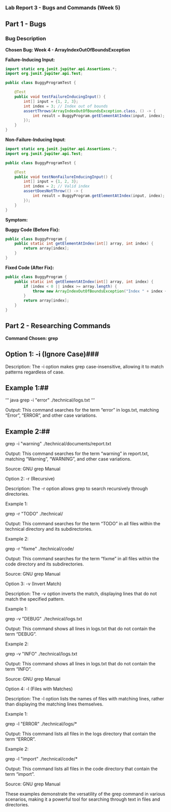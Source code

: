 ### Lab Report 3 - Bugs and Commands (Week 5)

## Part 1 - Bugs

### Bug Description

**Chosen Bug: Week 4 - ArrayIndexOutOfBoundsException**

**Failure-Inducing Input:**

```java
import static org.junit.jupiter.api.Assertions.*;
import org.junit.jupiter.api.Test;

public class BuggyProgramTest {

    @Test
    public void testFailureInducingInput() {
        int[] input = {1, 2, 3};
        int index = 3; // Index out of bounds
        assertThrows(ArrayIndexOutOfBoundsException.class, () -> {
            int result = BuggyProgram.getElementAtIndex(input, index);
        });
    }
}
```

**Non-Failure-Inducing Input**:

```java
import static org.junit.jupiter.api.Assertions.*;
import org.junit.jupiter.api.Test;

public class BuggyProgramTest {

    @Test
    public void testNonFailureInducingInput() {
        int[] input = {1, 2, 3};
        int index = 2; // Valid index
        assertDoesNotThrow(() -> {
            int result = BuggyProgram.getElementAtIndex(input, index);
        });
    }
}
```

**Symptom:**


**Buggy Code (Before Fix):**
```java
public class BuggyProgram {
    public static int getElementAtIndex(int[] array, int index) {
        return array[index];
    }
}
```

**Fixed Code (After Fix):**
```java
public class BuggyProgram {
    public static int getElementAtIndex(int[] array, int index) {
        if (index < 0 || index >= array.length) {
            throw new ArrayIndexOutOfBoundsException("Index " + index + " is out of bounds");
        }
        return array[index];
    }
}
```
##  Part 2 - Researching Commands
**Command Chosen: grep**

## Option 1: -i (Ignore Case)###

Description: The -i option makes grep case-insensitive, allowing it to match patterns regardless of case.

## Example 1:##

‘‘‘ java
grep -i "error" ./technical/logs.txt
‘‘‘

Output: This command searches for the term “error” in logs.txt, matching “Error”, “ERROR”, and other case variations.

## Example 2:##

grep -i "warning" ./technical/documents/report.txt

Output: This command searches for the term “warning” in report.txt, matching “Warning”, “WARNING”, and other case variations.

Source: GNU grep Manual

Option 2: -r (Recursive)

Description: The -r option allows grep to search recursively through directories.

Example 1:

grep -r "TODO" ./technical/

Output: This command searches for the term “TODO” in all files within the technical directory and its subdirectories.

Example 2:

grep -r "fixme" ./technical/code/

Output: This command searches for the term “fixme” in all files within the code directory and its subdirectories.

Source: GNU grep Manual

Option 3: -v (Invert Match)

Description: The -v option inverts the match, displaying lines that do not match the specified pattern.

Example 1:

grep -v "DEBUG" ./technical/logs.txt

Output: This command shows all lines in logs.txt that do not contain the term “DEBUG”.

Example 2:

grep -v "INFO" ./technical/logs.txt

Output: This command shows all lines in logs.txt that do not contain the term “INFO”.

Source: GNU grep Manual

Option 4: -l (Files with Matches)

Description: The -l option lists the names of files with matching lines, rather than displaying the matching lines themselves.

Example 1:

grep -l "ERROR" ./technical/logs/*

Output: This command lists all files in the logs directory that contain the term “ERROR”.

Example 2:

grep -l "import" ./technical/code/*

Output: This command lists all files in the code directory that contain the term “import”.

Source: GNU grep Manual

These examples demonstrate the versatility of the grep command in various scenarios, making it a powerful tool for searching through text in files and directories.
